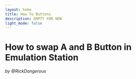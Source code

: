```yaml
---
layout: home
title: How To Buttons
description: EMPTY FOR NOW
light_mode: false
---
```


# How to swap A and B Button in Emulation Station
_by @RickDangerous_
